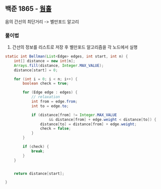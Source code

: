 ## 백준 1865 - [웜홀](https://www.acmicpc.net/problem/1865)

음의 간선의 최단거리 -> 벨만포드 알고리

### 풀이법

1. 간선의 정보를 리스트로 저장 후 벨만포드 알고리즘을 각 노드에서 실행

~~~JAVA
static int Bellman(List<Edge> edges, int start, int n) {
    int[] distance = new int[n];
    Arrays.fill(distance, Integer.MAX_VALUE);
    distance[start] = 0;

    for (int i = 0; i < n; i++) {
        boolean check = true;

        for (Edge edge : edges) {
            // relaxation
            int from = edge.from;
            int to = edge.to;

            if (distance[from] != Integer.MAX_VALUE
                    && distance[from] + edge.weight < distance[to]) {
                distance[to] = distance[from] + edge.weight;
                check = false;
            }
        }

        if (check) {
            break;
        }
    }


    return distance[start];

}
~~~
